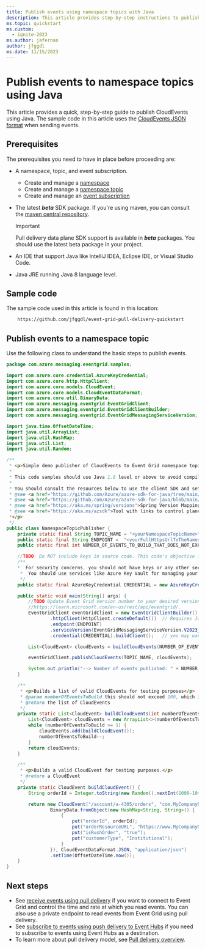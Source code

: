 ```yaml
---
title: Publish events using namespace topics with Java
description: This article provides step-by-step instructions to publish events to an Event Grid namespace topic using pull delivery.
ms.topic: quickstart
ms.custom:
  - ignite-2023
ms.author: jafernan
author: jfggdl
ms.date: 11/15/2023
---
```


# Publish events to namespace topics using Java

This article provides a quick, step-by-step guide to publish CloudEvents using Java. The sample code in this article uses the [CloudEvents JSON format](https://github.com/cloudevents/spec/blob/v1.0.2/cloudevents/formats/json-format.md) when sending events.

## Prerequisites

The prerequisites you need to have in place before proceeding are:

* A namespace, topic, and event subscription.

    * Create and manage a [namespace](create-view-manage-namespaces.md)
    * Create and manage a [namespace topic](create-view-manage-namespace-topics.md)
    * Create and manage an [event subscription](create-view-manage-event-subscriptions.md)

* The latest ***beta*** SDK package. If you're using maven, you can consult the [maven central repository](https://central.sonatype.com/artifact/com.azure/azure-messaging-eventgrid/versions).

    >[!IMPORTANT]
    >Pull delivery data plane SDK support is available in ***beta*** packages. You should use the latest beta package in your project.

* An IDE that support Java like IntelliJ IDEA, Eclipse IDE, or Visual Studio Code.

* Java JRE running Java 8 language level.

## Sample code

The sample code used in this article is found in this location:

```bash
    https://github.com/jfggdl/event-grid-pull-delivery-quickstart
```

## Publish events to a namespace topic

Use the following class to understand the basic steps to publish events.

```java
package com.azure.messaging.eventgrid.samples;

import com.azure.core.credential.AzureKeyCredential;
import com.azure.core.http.HttpClient;
import com.azure.core.models.CloudEvent;
import com.azure.core.models.CloudEventDataFormat;
import com.azure.core.util.BinaryData;
import com.azure.messaging.eventgrid.EventGridClient;
import com.azure.messaging.eventgrid.EventGridClientBuilder;
import com.azure.messaging.eventgrid.EventGridMessagingServiceVersion;

import java.time.OffsetDateTime;
import java.util.ArrayList;
import java.util.HashMap;
import java.util.List;
import java.util.Random;

/**
 * <p>Simple demo publisher of CloudEvents to Event Grid namespace topics.
 *
 * This code samples should use Java 1.8 level or above to avoid compilation errors.
 *
 * You should consult the resources below to use the client SDK and set up your project using maven.
 * @see <a href="https://github.com/Azure/azure-sdk-for-java/tree/main/sdk/eventgrid/azure-messaging-eventgrid">Event Grid data plane client SDK documentation</a>
 * @see <a href="https://github.com/Azure/azure-sdk-for-java/blob/main/sdk/boms/azure-sdk-bom/README.md">Azure BOM for client libraries</a>
 * @see <a href="https://aka.ms/spring/versions">Spring Version Mapping</a> if you are using Spring.
 * @see <a href="https://aka.ms/azsdk">Tool with links to control plane and data plane SDKs across all languages supported</a>.
 *</p>
 */
public class NamespaceTopicPublisher {
    private static final String TOPIC_NAME = "<yourNamespaceTopicName>";
    public static final String ENDPOINT =  "<yourFullHttpsUrlToTheNamespaceEndpoint>";
    public static final int NUMBER_OF_EVENTS_TO_BUILD_THAT_DOES_NOT_EXCEED_100 = 10;

    //TODO  Do NOT include keys in source code. This code's objective is to give you a succinct sample about using Event Grid, not to provide an authoritative example for handling secrets in applications.
    /**
    *  For security concerns, you should not have keys or any other secret in any part of the application code.
     *  You should use services like Azure Key Vault for managing your keys.
     */
    public static final AzureKeyCredential CREDENTIAL = new AzureKeyCredential("<namespace key>");

    public static void main(String[] args) {
        //TODO Update Event Grid version number to your desired version. You can find more information on data plane APIs here:
        //https://learn.microsoft.com/en-us/rest/api/eventgrid/.
        EventGridClient eventGridClient = new EventGridClientBuilder()
                .httpClient(HttpClient.createDefault())  // Requires Java 1.8 level
                .endpoint(ENDPOINT)
                .serviceVersion(EventGridMessagingServiceVersion.V2023_06_01_PREVIEW)
                .credential(CREDENTIAL).buildClient();   // you may want to use .buildAsyncClient() for an asynchronous (project reactor) client.

        List<CloudEvent> cloudEvents = buildCloudEvents(NUMBER_OF_EVENTS_TO_BUILD_THAT_DOES_NOT_EXCEED_100);

        eventGridClient.publishCloudEvents(TOPIC_NAME, cloudEvents);

        System.out.println("--> Number of events published: " + NUMBER_OF_EVENTS_TO_BUILD_THAT_DOES_NOT_EXCEED_100); // There is no partial publish. Either all succeed or none.
    }

    /**
     * <p>Builds a list of valid CloudEvents for testing purposes</p>
     * @param numberOfEventsToBuild this should not exceed 100, which is the maximum number of events allowed in a single HTTP request or 1MB in size, whichever is met first.
     * @return the list of CloudEvents
     */
    private static List<CloudEvent> buildCloudEvents(int numberOfEventsToBuild) {
        List<CloudEvent> cloudEvents = new ArrayList<>(numberOfEventsToBuild);
        while (numberOfEventsToBuild >= 1) {
            cloudEvents.add(buildCloudEvent());
            numberOfEventsToBuild--;
        }
        return cloudEvents;
    }

    /**
     * <p>Builds a valid CloudEvent for testing purposes.</p>
     * @return a CloudEvent
     */
    private static CloudEvent buildCloudEvent() {
        String orderId = Integer.toString(new Random().nextInt(1000-10+1) + 10);  // Generates a random integer between 1000 and 1 (exclusive)

        return new CloudEvent("/account/a-4305/orders", "com.MyCompanyName.OrderCreated",
                BinaryData.fromObject(new HashMap<String, String>() {
                    {
                        put("orderId", orderId);
                        put("orderResourceURL", "https://www.MyCompanyName.com/orders/" + orderId);
                        put("isRushOrder", "true");
                        put("customerType", "Institutional");
                    }
                }), CloudEventDataFormat.JSON, "application/json")
                .setTime(OffsetDateTime.now());
    }
}
```

## Next steps

* See [receive events using pull delivery](receive-events-from-namespace-topics-java.md) if you want to connect to Event Grid and control the time and rate at which you read events. You can also use a private endpoint to read events from Event Grid using pull delivery.
* See [subscribe to events using push delivery to Event Hubs](publish-deliver-events-with-namespace-topics.md) if you need to subscribe to events using Event Hubs as a destination.
* To learn more about pull delivery model, see [Pull delivery overview](pull-delivery-overview.md).
